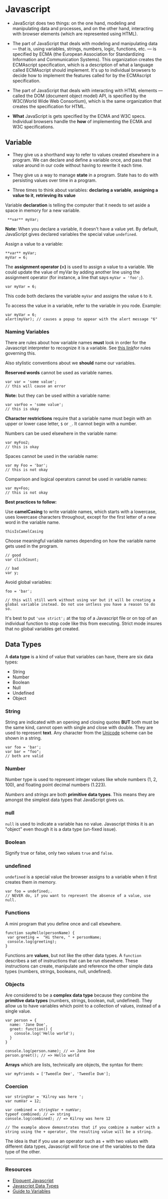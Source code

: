 # Javascript

+ JavaScript does two things: on the one hand, modeling and manipulating data and processes, and on the other hand, interacting with browser elements (which are represented using HTML).

+ The part of JavaScript that deals with modeling and manipulating data — that is, using variables, strings, numbers, logic, functions, etc. — is specified by ECMA (the European Association for Standardizing Information and Communication Systems). This organization creates the ECMAscript specification, which is a description of what a language called ECMAscript should implement. It's up to individual browsers to decide how to implement the features called for by the ECMAscript specification.

+ The part of JavaScript that deals with interacting with HTML elements — called the DOM (document object model) API, is specified by the W3C(World Wide Web Consortium), which is the same organization that creates the specification for HTML.

+ **What** JavaScript is gets specified by the ECMA and W3C specs. Individual browsers handle the **how** of implementing the ECMA and W3C specifications.

## Variable

+ They give us a shorthand way to refer to values created elsewhere in a program. We can declare and define a variable once, and pass that value around in our code without having to rewrite it each time.

+ They give us a way to manage **state** in a program. State has to do with persisting values over time in a program.

+ Three times to think about variables: **declaring a variable**, **assigning a value to it**, **retrieving its value**

Variable **declaration** is telling the computer that it needs to set aside a space in memory for a new variable.

``` **var** myVar;```

**Note:** When you declare a variable, it doesn't have a value yet. By default, JavaScript gives declared variables the special value ```undefined```.

Assign a value to a variable:

```
**var** myVar;
myVar = 6;
```

The **assignment operator (=)** is used to assign a value to a variable. We could update the value of myVar by adding another line using the assignment operator (for instance, a line that says ```myVar = 'foo';```).

```
var myVar = 6;
```

This code both declares the variable ```myVar``` and assigns the value ```6``` to it.

To access the value in a variable, refer to the variable in you rode. Example:

```
var myVar = 6;
alert(myVar); // causes a popup to appear with the alert message "6"
```

### Naming Variables

There are rules about how variable names **must** look in order for the Javascript interpreter to recognize it is a variable. See [this link](https://mathiasbynens.be/notes/javascript-identifiers)for rules governing this.

Also stylistic conventions about we **should** name our variables.

**Reserved words** cannot be used as variable names.

```
var var = 'some value';
// this will cause an error
```

**Note:** but they can be used within a variable name:

```
var varFoo = 'some value';
// this is okay
```

**Character restrictions** require that a variable name must begin with an upper or lower case letter, ```$``` or ```_```. It cannot begin with a number.

Numbers can be used elsewhere in the variable name:

```
var myFoo2;
// this is okay

```

Spaces cannot be used in the variable name:

```
var my Foo = 'bar';
// this is not okay
```

Comparison and logical operators cannot be used in variable names:

```
var my+Foo;
// this is not okay
```

**Best practices to follow:**

Use **camelCasing** to write variable names, which starts with a lowercase, uses lowercase characters throughout, except for the first letter of a new word in the variable name.

```
thisIsCamelCasing
```

Choose meaningful variable names depending on how the variable name gets used in the program.

```
// good
var clickCount;

// bad
var y;
```

Avoid global variables:

```
foo = 'bar';

// this will still work without using var but it will be creating a global variable instead. Do not use untless you have a reason to do so.
```

It's best to put ```'use strict';``` at the top of a Javascript file or on top of an individual function to stop code like this from executing. Strict mode insures that no global variables get created.

## Data Types

A **data type** is a kind of value that variables can have, there are six data types:

+ String
+ Number
+ Boolean
+ Null
+ Undefined
+ Object

### String

String are indicated with an opening and closing quotes **BUT** both must be the same kind, cannot open with single and close with double. They are used to represent **text**. Any character from the [Unicode](https://en.wikipedia.org/wiki/Unicode) scheme can be shown in a string.

```
var foo = 'bar';
var bar = "foo";
// both are valid
```

### Number

Number type is used to represent integer values like whole numbers (1, 2, 100), and floating point decimal numbers (1.223).

*Numbers* and *strings* are both **primitive data types**. This means they are amongst the simplest data types that JavaScript gives us.

### null

```null``` is used to indicate a variable has no value. Javascript thinks it is an "object" even though it is a data type (un-fixed issue).

### Boolean

Signify true or false, only two values ```true``` and ```false```.

### undefined

```undefined``` is a special value the browser assigns to a variable when it first creates them in memory.

```
var foo = undefined;.
// NEVER do, if you want to represent the absence of a value, use null.
```

### Functions

A mini program that you define once and call elsewhere.

```
function sayHello(personName) {
 var greeting =  "Hi there, " + personName;
 console.log(greeting);
}
```

Functions are **values**, but not like the other data types. A ```function``` describes a set of instructions that can be run elsewhere. These instructions can create, manipulate and reference the other simple data types (numbers, strings, booleans, null, undefined).

### Objects

Are considered to be a **complex data type** because they combine the **primitive data types** (numbers, strings, boolean, null, undefined). They allow us to have variables which point to a collection of values, instead of a single value.

```
var person = {
  name: 'Jane Doe',
  greet: function() {
    console.log('Hello world');
  }
}

console.log(person.name); // => Jane Doe
person.greet(); // => Hello world
```

**Arrays** which are lists, technically are objects, the syntax for them:

```
var myFriends = ['Tweedle Dee', 'Tweedle Dum'];
```

### Coercion

```
var stringVar = 'Kilroy was here ';
var numVar = 12;

var combined = stringVar + numVar;
typeof combined; // => string
console.log(combined); // => Kilroy was here 12

// The example above demonstrates that if you combine a number with a string using the + operator, the resulting value will be a string.
```

The idea is that if you use an operator such as + with two values with different data types, Javascript will force one of the variables to the data type of the other.

---
### Resources

+ [Eloquent Javascript](http://eloquentjavascript.net/00_intro.html)
+ [Javascript Data Types](https://developer.mozilla.org/en-US/docs/Web/JavaScript/Data_structures)
+ [Guide to Variables](https://www.javascript.com/learn/javascript/)
